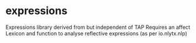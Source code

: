 # expressions

Expressions library derived from but independent of TAP
Requires an affect Lexicon and function to analyse reflective expressions (as per io.nlytx.nlp)
